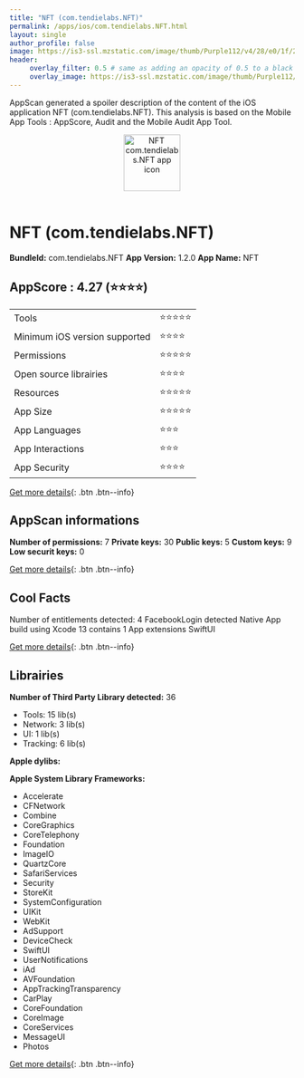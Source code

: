 ```yaml
---
title: "NFT (com.tendielabs.NFT)"
permalink: /apps/ios/com.tendielabs.NFT.html
layout: single
author_profile: false
image: https://is3-ssl.mzstatic.com/image/thumb/Purple112/v4/28/e0/1f/28e01f60-ac39-fc23-15aa-51231dc4ea62/AppIcon-1x_U007emarketing-0-7-0-85-220.png/512x512bb.jpg
header: 
     overlay_filter: 0.5 # same as adding an opacity of 0.5 to a black background
     overlay_image: https://is3-ssl.mzstatic.com/image/thumb/Purple112/v4/28/e0/1f/28e01f60-ac39-fc23-15aa-51231dc4ea62/AppIcon-1x_U007emarketing-0-7-0-85-220.png/512x512bb.jpg
---
```

AppScan generated a spoiler description of the content of the iOS application NFT (com.tendielabs.NFT). This analysis is based on the Mobile App Tools : AppScore, Audit and the Mobile Audit App Tool.

  
  
<div style="text-align: center;"><img src="https://is3-ssl.mzstatic.com/image/thumb/Purple112/v4/28/e0/1f/28e01f60-ac39-fc23-15aa-51231dc4ea62/AppIcon-1x_U007emarketing-0-7-0-85-220.png/512x512bb.jpg" width="100" height="100" alt="NFT com.tendielabs.NFT app icon"></div></br>
  
# NFT (com.tendielabs.NFT)

**BundleId:** com.tendielabs.NFT
**App Version:** 1.2.0
**App Name:** NFT


## AppScore : 4.27 (⭐️⭐️⭐️⭐️) 

<table>
<tr><td> Tools </td><td> ⭐️⭐️⭐️⭐️⭐️ </td></tr>
<tr><td> Minimum iOS version supported </td><td> ⭐️⭐️⭐️⭐️ </td></tr>
<tr><td> Permissions </td><td> ⭐️⭐️⭐️⭐️⭐️ </td></tr>
<tr><td> Open source librairies </td><td> ⭐️⭐️⭐️⭐️ </td></tr>
<tr><td> Resources </td><td> ⭐️⭐️⭐️⭐️⭐️ </td></tr>
<tr><td> App Size </td><td> ⭐️⭐️⭐️⭐️⭐️ </td></tr>
<tr><td> App Languages </td><td> ⭐️⭐️⭐️ </td></tr>
<tr><td> App Interactions </td><td> ⭐️⭐️⭐️ </td></tr>
<tr><td> App Security </td><td> ⭐️⭐️⭐️⭐️ </td></tr>
</table>

[Get more details](/pricing.html){: .btn .btn--info}  
  
## AppScan informations 

**Number of permissions:** 7
**Private keys:** 30
**Public keys:** 5
**Custom keys:** 9
**Low securit keys:** 0
  
[Get more details](/pricing.html){: .btn .btn--info}

## Cool Facts

Number of entitlements detected: 4
FacebookLogin detected
Native App
build using Xcode 13
contains 1 App extensions
SwiftUI
  
[Get more details](/pricing.html){: .btn .btn--info}

## Librairies 
**Number of Third Party Library detected:** 36
- Tools: 15 lib(s)
- Network: 3 lib(s)
- UI: 1 lib(s)
- Tracking: 6 lib(s)

**Apple dylibs:**


**Apple System Library Frameworks:**
- Accelerate
- CFNetwork
- Combine
- CoreGraphics
- CoreTelephony
- Foundation
- ImageIO
- QuartzCore
- SafariServices
- Security
- StoreKit
- SystemConfiguration
- UIKit
- WebKit
- AdSupport
- DeviceCheck
- SwiftUI
- UserNotifications
- iAd
- AVFoundation
- AppTrackingTransparency
- CarPlay
- CoreFoundation
- CoreImage
- CoreServices
- MessageUI
- Photos


  
[Get more details](/pricing.html){: .btn .btn--info}

